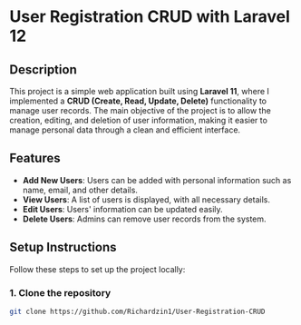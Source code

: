 # User Registration CRUD with Laravel 12

## Description

This project is a simple web application built using **Laravel 11**, where I implemented a **CRUD (Create, Read, Update, Delete)** functionality to manage user records. The main objective of the project is to allow the creation, editing, and deletion of user information, making it easier to manage personal data through a clean and efficient interface.

## Features

- **Add New Users**: Users can be added with personal information such as name, email, and other details.
- **View Users**: A list of users is displayed, with all necessary details.
- **Edit Users**: Users' information can be updated easily.
- **Delete Users**: Admins can remove user records from the system.

## Setup Instructions

Follow these steps to set up the project locally:

### 1. Clone the repository

```bash
git clone https://github.com/Richardzin1/User-Registration-CRUD
